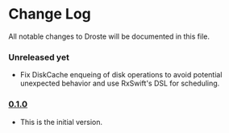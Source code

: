 # Change Log
All notable changes to Droste will be documented in this file.

### Unreleased yet

* Fix DiskCache enqueing of disk operations to avoid potential unexpected behavior and use RxSwift's DSL for scheduling.

### [0.1.0](https://github.com/gtsifrikas/Droste/releases/tag/0.1.0)
<!-- Released on 2017-11-26. -->

* This is the initial version.
